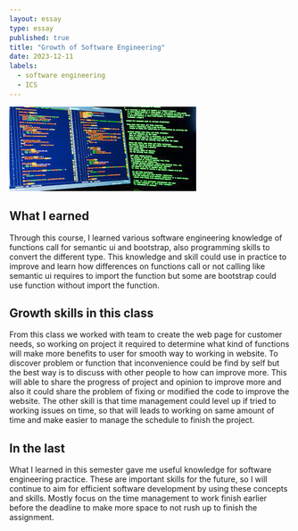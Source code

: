 ```yaml
---
layout: essay
type: essay
published: true
title: "Growth of Software Engineering"
date: 2023-12-11
labels:
  - software engineering
  - ICS
---
```


<img class="img-fluid" src="../img/program.jpeg">

## What I earned

Through this course, I learned various software engineering knowledge of functions call for semantic ui and bootstrap, also programming skills to convert the different type. This knowledge and skill could use in practice to improve and learn how differences on functions call or not calling like semantic ui requires to import the function but some are bootstrap could use function without import the function.

## Growth skills in this class

From this class we worked with team to create the web page for customer needs, so working on project it required to determine what kind of functions will make more benefits to user for smooth way to working in website. To discover problem or function that inconvenience could be find by self but the best way is to discuss with other people to how can improve more. This will able to share the progress of project and opinion to improve more and also it could share the problem of fixing or modified the code to improve the website. The other skill is that time management could level up if tried to working issues on time, so that will leads to working on same amount of time and make easier to manage the schedule to finish the project.

## In the last

What I learned in this semester gave me useful knowledge for software engineering practice. These are important skills for the future, so I will continue to aim for efficient software development by using these concepts and skills. Mostly focus on the time management to work finish earlier before the deadline to make more space to not rush up to finish the assignment.
